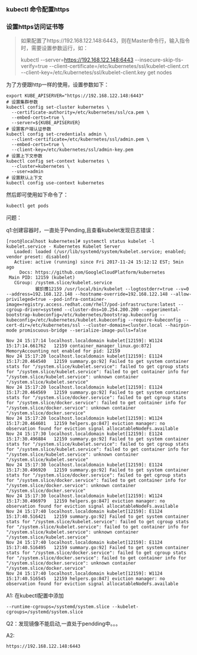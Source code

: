 ### kubectl 命令配置https



### 设置https访问证书等

>如果配置了https://192.168.122.148:6443，则在Master命令行，输入指令时，需要设置参数运行，如：
>
>kubectl --server=https://192.168.122.148:6443 --insecure-skip-tls-verify=true --client-certificate=/etc/kubernetes/ssl/kubelet-client.crt --client-key=/etc/kubernetes/ssl/kubelet-client.key get nodes


为了方便跟http一样的使用，设置参数如下：



	export KUBE_APISERVER="https://192.168.122.148:6443"
	# 设置集群参数
	kubectl config set-cluster kubernetes \
	  --certificate-authority=/etc/kubernetes/ssl/ca.pem \
	  --embed-certs=true \
	  --server=${KUBE_APISERVER}
	# 设置客户端认证参数
	kubectl config set-credentials admin \
	  --client-certificate=/etc/kubernetes/ssl/admin.pem \
	  --embed-certs=true \
	  --client-key=/etc/kubernetes/ssl/admin-key.pem
	# 设置上下文参数
	kubectl config set-context kubernetes \
	  --cluster=kubernetes \
	  --user=admin
	# 设置默认上下文
	kubectl config use-context kubernetes


然后即可使用如下命令了：

	kubectl get pods



问题：
 
q1:创建容器时，一直处于Pending,且查看kubelet发现日志错误：

	[root@localhost kubernetes]# systemctl status kubelet -l
	kubelet.service - Kubernetes Kubelet Server
	   Loaded: loaded (/usr/lib/systemd/system/kubelet.service; enabled; vendor preset: disabled)
	   Active: active (running) since Fri 2017-11-24 15:12:12 EST; 5min ago
	     Docs: https://github.com/GoogleCloudPlatform/kubernetes
	 Main PID: 12159 (kubelet)
	   CGroup: /system.slice/kubelet.service
	           鈹斺攢12159 /usr/local/bin/kubelet --logtostderr=true --v=0 --address=192.168.122.148 --hostname-override=192.168.122.148 --allow-privileged=true --pod-infra-container-image=registry.access.redhat.com/rhel7/pod-infrastructure:latest --cgroup-driver=systemd --cluster-dns=10.254.200.200 --experimental-bootstrap-kubeconfig=/etc/kubernetes/bootstrap.kubeconfig --kubeconfig=/etc/kubernetes/kubelet.kubeconfig --require-kubeconfig --cert-dir=/etc/kubernetes/ssl --cluster-domain=cluster.local --hairpin-mode promiscuous-bridge --serialize-image-pulls=false

	Nov 24 15:17:14 localhost.localdomain kubelet[12159]: W1124 15:17:14.661762   12159 container_manager_linux.go:872] MemoryAccounting not enabled for pid: 12159
	Nov 24 15:17:20 localhost.localdomain kubelet[12159]: E1124 15:17:20.464540   12159 summary.go:92] Failed to get system container stats for "/system.slice/kubelet.service": failed to get cgroup stats for "/system.slice/kubelet.service": failed to get container info for "/system.slice/kubelet.service": unknown container "/system.slice/kubelet.service"
	Nov 24 15:17:20 localhost.localdomain kubelet[12159]: E1124 15:17:20.464569   12159 summary.go:92] Failed to get system container stats for "/system.slice/docker.service": failed to get cgroup stats for "/system.slice/docker.service": failed to get container info for "/system.slice/docker.service": unknown container "/system.slice/docker.service"
	Nov 24 15:17:20 localhost.localdomain kubelet[12159]: W1124 15:17:20.464601   12159 helpers.go:847] eviction manager: no observation found for eviction signal allocatableNodeFs.available
	Nov 24 15:17:30 localhost.localdomain kubelet[12159]: E1124 15:17:30.496884   12159 summary.go:92] Failed to get system container stats for "/system.slice/kubelet.service": failed to get cgroup stats for "/system.slice/kubelet.service": failed to get container info for "/system.slice/kubelet.service": unknown container "/system.slice/kubelet.service"
	Nov 24 15:17:30 localhost.localdomain kubelet[12159]: E1124 15:17:30.496920   12159 summary.go:92] Failed to get system container stats for "/system.slice/docker.service": failed to get cgroup stats for "/system.slice/docker.service": failed to get container info for "/system.slice/docker.service": unknown container "/system.slice/docker.service"
	Nov 24 15:17:30 localhost.localdomain kubelet[12159]: W1124 15:17:30.496979   12159 helpers.go:847] eviction manager: no observation found for eviction signal allocatableNodeFs.available
	Nov 24 15:17:40 localhost.localdomain kubelet[12159]: E1124 15:17:40.516421   12159 summary.go:92] Failed to get system container stats for "/system.slice/kubelet.service": failed to get cgroup stats for "/system.slice/kubelet.service": failed to get container info for "/system.slice/kubelet.service": unknown container "/system.slice/kubelet.service"
	Nov 24 15:17:40 localhost.localdomain kubelet[12159]: E1124 15:17:40.516495   12159 summary.go:92] Failed to get system container stats for "/system.slice/docker.service": failed to get cgroup stats for "/system.slice/docker.service": failed to get container info for "/system.slice/docker.service": unknown container "/system.slice/docker.service"
	Nov 24 15:17:40 localhost.localdomain kubelet[12159]: W1124 15:17:40.516545   12159 helpers.go:847] eviction manager: no observation found for eviction signal allocatableNodeFs.available


A1:
	在kubectl配置中添加

	--runtime-cgroups=/systemd/system.slice --kubelet-cgroups=/systemd/system.slice


Q2：发现镜像不能启动,一直处于pendding中。。。

A2:

	https://192.168.122.148:6443